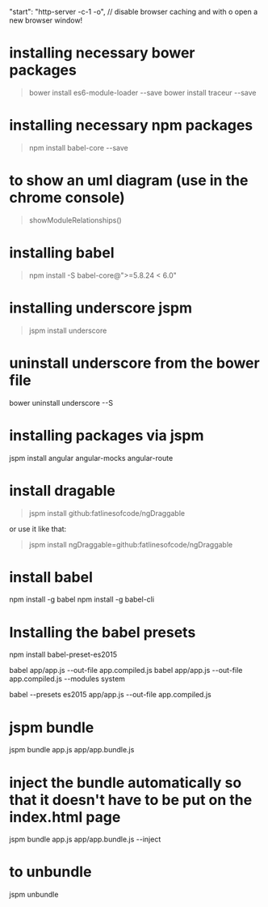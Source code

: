 "start": "http-server -c-1 -o",
// disable browser caching and with o open a new browser window!

# installing necessary bower packages
> bower install es6-module-loader --save
> bower install traceur --save

# installing necessary npm packages
> npm install babel-core --save

# to show an uml diagram (use in the chrome console)
> showModuleRelationships()

# installing babel
> npm install -S babel-core@">=5.8.24 < 6.0"

# installing underscore jspm
> jspm install underscore

# uninstall underscore from the bower file
bower uninstall underscore --S

# installing packages via jspm
jspm install angular angular-mocks angular-route

# install dragable
> jspm install github:fatlinesofcode/ngDraggable

or use it like that: 
> jspm install ngDraggable=github:fatlinesofcode/ngDraggable

# install babel
npm install -g babel
npm install -g babel-cli

# Installing the babel presets
npm install babel-preset-es2015

babel app/app.js --out-file app.compiled.js
babel app/app.js --out-file app.compiled.js --modules system

babel --presets es2015 app/app.js --out-file app.compiled.js

# jspm bundle
jspm bundle app.js app/app.bundle.js


# inject the bundle automatically so that it doesn't have to be put on the index.html page
jspm bundle app.js app/app.bundle.js --inject

# to unbundle 
jspm unbundle 


